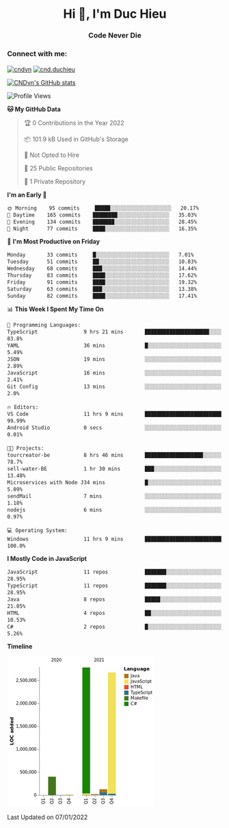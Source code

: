 <h1 align="center">Hi 👋, I'm Duc Hieu</h1>
<h3 align="center">Code Never Die</h3>

<h3 align="left">Connect with me:</h3>
<p align="left">
<a href="https://linkedin.com/in/cndvn" target="blank"><img align="center" src="https://img.shields.io/badge/LinkedIn-0077B5?style=for-the-badge&logo=linkedin&logoColor=white" alt="cndvn"/></a>
<a href="https://fb.com/cnd.duchieu" target="blank"><img align="center" src="https://img.shields.io/badge/Facebook-1877F2?style=for-the-badge&logo=facebook&logoColor=white" alt="cnd.duchieu"/></a>
</p>

[![CNDvn's GitHub stats](https://github-readme-stats.vercel.app/api?username=cndvn)](https://github.com/anuraghazra/github-readme-stats)

<!--START_SECTION:waka-->
![Profile Views](http://img.shields.io/badge/Profile%20Views-0-blue)

**🐱 My GitHub Data** 

> 🏆 0 Contributions in the Year 2022
 > 
> 📦 101.9 kB Used in GitHub's Storage 
 > 
> 🚫 Not Opted to Hire
 > 
> 📜 25 Public Repositories 
 > 
> 🔑 1 Private Repository 
 > 
**I'm an Early 🐤** 

```text
🌞 Morning    95 commits     █████░░░░░░░░░░░░░░░░░░░░   20.17% 
🌆 Daytime    165 commits    ████████░░░░░░░░░░░░░░░░░   35.03% 
🌃 Evening    134 commits    ███████░░░░░░░░░░░░░░░░░░   28.45% 
🌙 Night      77 commits     ████░░░░░░░░░░░░░░░░░░░░░   16.35%

```
📅 **I'm Most Productive on Friday** 

```text
Monday       33 commits     █░░░░░░░░░░░░░░░░░░░░░░░░   7.01% 
Tuesday      51 commits     ██░░░░░░░░░░░░░░░░░░░░░░░   10.83% 
Wednesday    68 commits     ███░░░░░░░░░░░░░░░░░░░░░░   14.44% 
Thursday     83 commits     ████░░░░░░░░░░░░░░░░░░░░░   17.62% 
Friday       91 commits     ████░░░░░░░░░░░░░░░░░░░░░   19.32% 
Saturday     63 commits     ███░░░░░░░░░░░░░░░░░░░░░░   13.38% 
Sunday       82 commits     ████░░░░░░░░░░░░░░░░░░░░░   17.41%

```


📊 **This Week I Spent My Time On** 

```text
💬 Programming Languages: 
TypeScript               9 hrs 21 mins       █████████████████████░░░░   83.8% 
YAML                     36 mins             █░░░░░░░░░░░░░░░░░░░░░░░░   5.49% 
JSON                     19 mins             ░░░░░░░░░░░░░░░░░░░░░░░░░   2.89% 
JavaScript               16 mins             ░░░░░░░░░░░░░░░░░░░░░░░░░   2.41% 
Git Config               13 mins             ░░░░░░░░░░░░░░░░░░░░░░░░░   2.0%

🔥 Editors: 
VS Code                  11 hrs 9 mins       █████████████████████████   99.99% 
Android Studio           0 secs              ░░░░░░░░░░░░░░░░░░░░░░░░░   0.01%

🐱‍💻 Projects: 
tourcreator-be           8 hrs 46 mins       ███████████████████░░░░░░   78.7% 
sell-water-BE            1 hr 30 mins        ███░░░░░░░░░░░░░░░░░░░░░░   13.48% 
Microservices with Node J34 mins             █░░░░░░░░░░░░░░░░░░░░░░░░   5.09% 
sendMail                 7 mins              ░░░░░░░░░░░░░░░░░░░░░░░░░   1.18% 
nodejs                   6 mins              ░░░░░░░░░░░░░░░░░░░░░░░░░   0.97%

💻 Operating System: 
Windows                  11 hrs 9 mins       █████████████████████████   100.0%

```

**I Mostly Code in JavaScript** 

```text
JavaScript               11 repos            ███████░░░░░░░░░░░░░░░░░░   28.95% 
TypeScript               11 repos            ███████░░░░░░░░░░░░░░░░░░   28.95% 
Java                     8 repos             █████░░░░░░░░░░░░░░░░░░░░   21.05% 
HTML                     4 repos             ██░░░░░░░░░░░░░░░░░░░░░░░   10.53% 
C#                       2 repos             █░░░░░░░░░░░░░░░░░░░░░░░░   5.26%

```


**Timeline**

![Chart not found](https://raw.githubusercontent.com/CNDvn/CNDvn/main/charts/bar_graph.png) 


 Last Updated on 07/01/2022
<!--END_SECTION:waka-->

